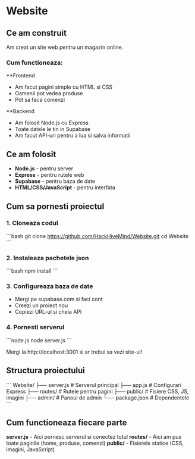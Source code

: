 # Website

## Ce am construit

Am creat un site web pentru un magazin online.

### Cum functioneaza:

**Frontend 
- Am facut pagini simple cu HTML si CSS
- Oamenii pot vedea produse
- Pot sa faca comenzi


**Backend 
- Am folosit Node.js cu Express
- Toate datele le tin in Supabase 
- Am facut API-uri pentru a lua si salva informatii

## Ce am folosit 

- **Node.js** - pentru server
- **Express** - pentru rutele web
- **Supabase** - pentru baza de date
- **HTML/CSS/JavaScript** - pentru interfata

## Cum sa pornesti proiectul

### 1. Cloneaza codul 
\`\`\`bash
git clone https://github.com/HackHiveMind/Website.git
cd Website
\`\`\`

### 2. Instaleaza pachetele json
\`\`\`bash
npm install
\`\`\`

### 3. Configureaza baza de date
- Mergi pe supabase.com si faci cont
- Creezi un proiect nou
- Copiezi URL-ul si cheia API



### 4. Pornesti serverul
\`\`\`node.js
node server.js
\`\`\`

Mergi la http://localhost:3001 si ar trebui sa vezi site-ul!

## Structura proiectului

\`\`\`
Website/
├── server.js          # Serverul principal
├── app.js            # Configurari Express
├── routes/           # Rutele pentru pagini
├── public/           # Fisiere CSS, JS, imagini
├── admin/            # Panoul de admin
└── package.json      # Dependentele
\`\`\`

## Cum functioneaza fiecare parte

**server.js** - Aici pornesc serverul si conectez totul
**routes/** - Aici am pus toate paginile (home, produse, comenzi)
**public/** - Fisierele statice (CSS, imagini, JavaScript)
